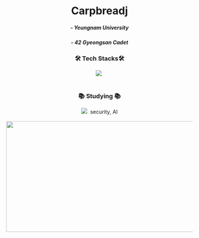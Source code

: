 <h1 align="center">Carpbreadj</h1>

<h5 align="center">
- Yeungnam University
<h5 align="center">
- 42 Gyeongsan Cadet
</h5>

  
<h3 align="center">🛠 Tech Stacks🛠</h3>

<div align="center">
  <img src="https://img.shields.io/badge/c-A8B9CC.svg?style=for-the-badge&logo=c&logoColor=black" />&nbsp
</div>

<br>

<h3 align="center">📚 Studying 📚</h3>
<div align="center">
  <img src="https://img.shields.io/badge/java-%23ED8B00.svg?style=for-the-badge&logo=openjdk&logoColor=white" />&nbsp
  security, AI
</div>
<br>
<div align="center">
  
<a href="https://www.gitanimals.org/en_US?utm_medium=image&utm_source=carpbreadj&utm_content=farm">
<img
  src="https://render.gitanimals.org/farms/carpbreadj"
  width="600"
  height="300"
/>
</a>
